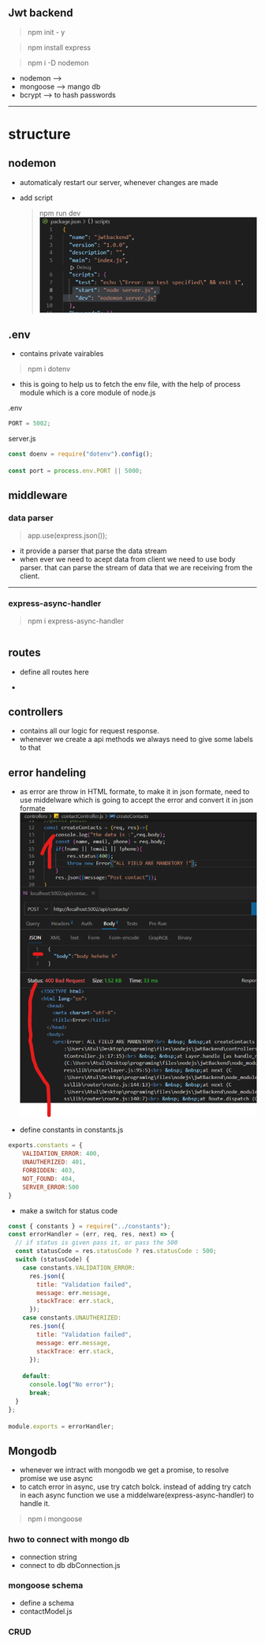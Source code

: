 ## Jwt backend

> npm init - y

> npm install express

> npm i -D nodemon

- nodemon -->
- mongoose --> mango db
- bcrypt --> to hash passwords
---

# structure

## nodemon

- automaticaly restart our server, whenever changes are made

- add script
  > npm run dev
  > ![nodemon scripts](image.png)

## .env

- contains private vairables

> npm i dotenv

- this is going to help us to fetch the env file, with the help of process module which is a core module of node.js

.env

```js
PORT = 5002;
```

server.js

```js
const doenv = require("dotenv").config();

const port = process.env.PORT || 5000;
```

## middleware

### data parser
> app.use(express.json());

- it provide a parser that parse the data stream
- when ever we need to acept data from client we need to use body parser. that can parse the stream of data that we are receiving from the client.
---
### express-async-handler
> npm i express-async-handler
```

```

## routes

- define all routes here

-

## controllers

- contains all our logic for request response.
- whenever we create a api methods we always need to give some labels to that

## error handeling

- as error are throw in HTML formate, to make it in json formate, need to use middelware
  which is going to accept the error and convert it in json formate
  ![throw Error](image-1.png)

- define constants in constants.js

```js
exports.constants = {
    VALIDATION_ERROR: 400,
    UNAUTHERIZED: 401,
    FORBIDDEN: 403,
    NOT_FOUND: 404,
    SERVER_ERROR:500
}
```

- make a switch for status code

```js
const { constants } = require("../constants");
const errorHandler = (err, req, res, next) => {
  // if status is given pass it, or pass the 500
  const statusCode = res.statusCode ? res.statusCode : 500;
  switch (statusCode) {
    case constants.VALIDATION_ERROR:
      res.json({
        title: "Validation failed",
        message: err.message,
        stackTrace: err.stack,
      });
    case constants.UNAUTHERIZED:
      res.json({
        title: "Validation failed",
        message: err.message,
        stackTrace: err.stack,
      });

    default:
      console.log("No error");
      break;
  }
};

module.exports = errorHandler;
```

## Mongodb

- whenever we intract with mongodb we get a promise, to resolve promise we use async
- to catch error in async, use try catch bolck. instead of adding try catch in each async function we use a middelware(express-async-handler) to handle it.

> npm i mongoose

### hwo to connect with mongo db
- connection string
- connect to db dbConnection.js

### mongoose schema
- define a schema
- contactModel.js

### CRUD



